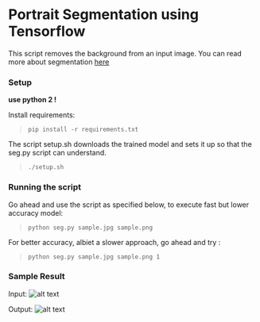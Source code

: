# Portrait Segmentation using Tensorflow

This script removes the background from an input image. You can read more about segmentation [here](http://colab.research.google.com/github/tensorflow/models/blob/master/research/deeplab/deeplab_demo.ipynb)

### Setup

**use python 2 !**

Install requirements:

>     pip install -r requirements.txt

The script setup.sh downloads the trained model and sets it up so that the seg.py script can understand.

>     ./setup.sh

### Running the script

Go ahead and use the script as specified below, to execute fast but lower accuracy model:

>     python seg.py sample.jpg sample.png

For better accuracy, albiet a slower approach, go ahead and try :

>     python seg.py sample.jpg sample.png 1

### Sample Result

Input:
![alt text](https://github.com/callmesusheel/image-background-removal/raw/master/sample.jpg "Input")

Output:
![alt text](https://github.com/callmesusheel/image-background-removal/raw/master/sample_bgremoved.png "Output")
